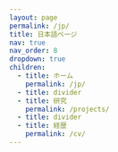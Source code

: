 ```yaml
---
layout: page
permalink: /jp/
title: 日本語ページ
nav: true
nav_order: 8
dropdown: true
children:
  - title: ホーム
    permalink: /jp/
  - title: divider
  - title: 研究
    permalink: /projects/
  - title: divider
  - title: 経歴
    permalink: /cv/
---
```

